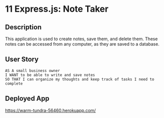 # 11 Express.js: Note Taker

## Description

This application is used to create notes, save them, and delete them. These notes can be accessed from any computer, as they are saved to a database.

## User Story

```
AS A small business owner
I WANT to be able to write and save notes
SO THAT I can organize my thoughts and keep track of tasks I need to complete
```

## Deployed App
https://warm-tundra-56460.herokuapp.com/



